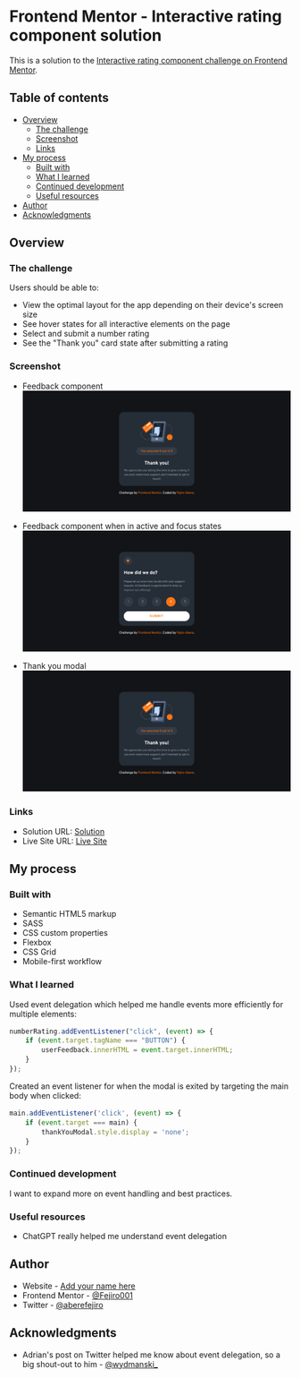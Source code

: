 # Frontend Mentor - Interactive rating component solution

This is a solution to the [Interactive rating component challenge on Frontend Mentor](https://www.frontendmentor.io/challenges/interactive-rating-component-koxpeBUmI). 

## Table of contents

- [Overview](#overview)
  - [The challenge](#the-challenge)
  - [Screenshot](#screenshot)
  - [Links](#links)
- [My process](#my-process)
  - [Built with](#built-with)
  - [What I learned](#what-i-learned)
  - [Continued development](#continued-development)
  - [Useful resources](#useful-resources)
- [Author](#author)
- [Acknowledgments](#acknowledgments)

## Overview

### The challenge

Users should be able to:

- View the optimal layout for the app depending on their device's screen size
- See hover states for all interactive elements on the page
- Select and submit a number rating
- See the "Thank you" card state after submitting a rating

### Screenshot

- Feedback component
![Feedback](./screenshots/thank-you-modal.png)

- Feedback component when in active and focus states
![Active and Focus states](./screenshots/active-focus-states.png)

- Thank you modal
![Thank You modal](./screenshots/thank-you-modal.png)

### Links

- Solution URL: [Solution](https://github.com/Fejiro001/interactive-rating-component-main)
- Live Site URL: [Live Site](https://fejiro001.github.io/interactive-rating-component-main/)

## My process

### Built with

- Semantic HTML5 markup
- SASS
- CSS custom properties
- Flexbox
- CSS Grid
- Mobile-first workflow

### What I learned

Used event delegation which helped me handle events more efficiently for multiple elements:
```js
numberRating.addEventListener("click", (event) => {
    if (event.target.tagName === "BUTTON") {
        userFeedback.innerHTML = event.target.innerHTML;
    }
});
```

Created an event listener for when the modal is exited by targeting the main body when clicked:
```js
main.addEventListener('click', (event) => {
    if (event.target === main) {
        thankYouModal.style.display = 'none';
    }
});
```
### Continued development

I want to expand more on event handling and best practices.

### Useful resources

- ChatGPT really helped me understand event delegation

## Author

- Website - [Add your name here](https://www.your-site.com)
- Frontend Mentor - [@Fejiro001](https://www.frontendmentor.io/profile/Fejiro001)
- Twitter - [@aberefejiro](https://twitter.com/aberefejiro)

## Acknowledgments

- Adrian's post on Twitter helped me know about event delegation, so a big shout-out to him - [@wydmanski_](https://twitter.com/wydmanski_)